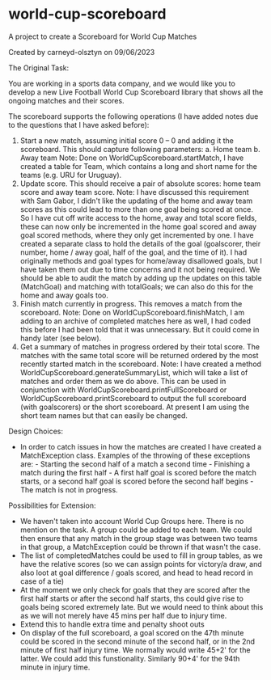 # world-cup-scoreboard
A project to create a Scoreboard for World Cup Matches

Created by carneyd-olsztyn on 09/06/2023

The Original Task:

You are working in a sports data company, and we would like you to develop a new Live Football World Cup Scoreboard library that shows all the ongoing matches and their scores.

The scoreboard supports the following operations (I have added notes due to the questions that I have asked before):
1. Start a new match, assuming initial score 0 – 0 and adding it the scoreboard. This should capture following parameters:
	a. Home team
	b. Away team
		Note: Done on WorldCupScoreboard.startMatch, I have created a table for Team, which contains a long and short name for the teams (e.g. URU for Uruguay).
2. Update score. This should receive a pair of absolute scores: home team score and away team score.
		Note: I have discussed this requirement with Sam Gabor, I didn't like the updating of the home and away team scores as this could lead to more than one goal being scored at once. So I have cut off write access to the home, away and total score fields, these can now only be incremented in the home goal scored and away goal scored methods, where they only get incremented by one. I have created a separate class to hold the details of the goal (goalscorer, their number, home / away goal, half of the goal, and the time of it). I had originally methods and goal types for home/away disallowed goals, but I have taken them out due to time concerns and it not being required. We should be able to audit the match by adding up the updates on this table (MatchGoal) and matching with totalGoals; we can also do this for the home and away goals too.
3. Finish match currently in progress. This removes a match from the scoreboard.
		Note: Done on WorldCupScoreboard.finishMatch, I am adding to an archive of completed matches here as well, I had coded this before I had been told that it was unnecessary. But it could come in handy later (see below).
4. Get a summary of matches in progress ordered by their total score. The matches with the same total score will be returned ordered by the most recently started match in the scoreboard.
		Note: I have created a method WorldCupScoreboard.generateSummaryList, which will take a list of matches and order them as we do above. This can be used in conjunction with WorldCupScoreboard.printFullScoreboard or WorldCupScoreboard.printScoreboard to output the full scoreboard (with goalscorers) or the short scoreboard. At present I am using the short team names but that can easily be changed.


Design Choices:
 - In order to catch issues in how the matches are created I have created a MatchException class. Examples of the throwing of these exceptions are:
		- Starting the second half of a match a second time
		- Finishing a match during the first half
		- A first half goal is scored before the match starts, or a second half goal is scored before the second half begins
		- The match is not in progress.
		


Possibilities for Extension:
 - We haven't taken into account World Cup Groups here. There is no mention on the task. A group could be added to each team. We could then ensure that any match in the group stage was between two teams in that group, a MatchException could be thrown if that wasn't the case.
 - The list of completedMatches could be used to fill in group tables, as we have the relative scores (so we can assign points for victory/a draw, and also loot at goal difference / goals scored, and head to head record in case of a tie)
 - At the moment we only check for goals that they are scored after the first half starts or after the second half starts, ths could give rise to goals being scored extremely late. But we would need to think about this as we will not merely have 45 mins per half due to injury time.
 - Extend this to handle extra time and penalty shoot outs
 - On display of the full scoreboard, a goal scored on the 47th minute could be scored in the second minute of the second half, or in the 2nd minute of first half injury time. We normally would write 45+2' for the latter. We could add this funstionality. Similarly 90+4' for the 94th minute in injury time.